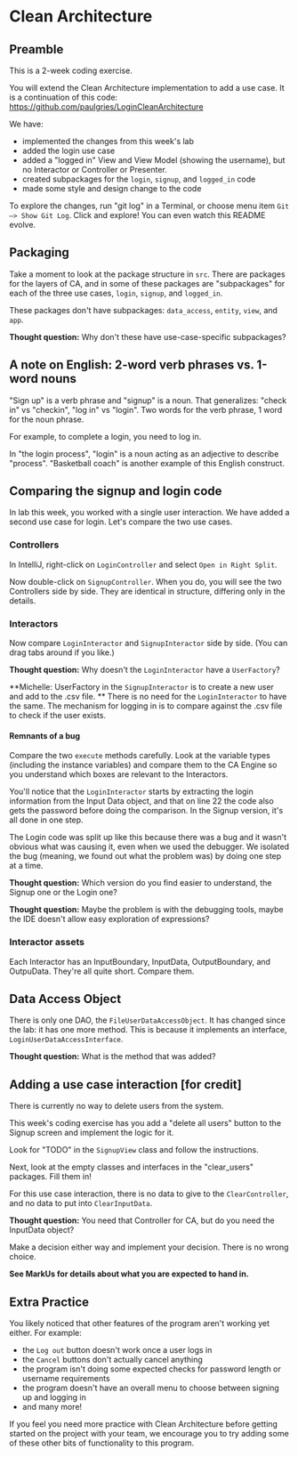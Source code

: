 # Clean Architecture

## Preamble

This is a 2-week coding exercise.

You will extend the Clean Architecture implementation to add a use case. It is a
continuation of this code: https://github.com/paulgries/LoginCleanArchitecture

We have:

* implemented the changes from this week's lab
* added the login use case
* added a "logged in" View and View Model (showing the username), but no
  Interactor or Controller or Presenter.
* created subpackages for the `login`, `signup`, and `logged_in` code 
* made some style and design change to the code

To explore the changes, run "git log" in a Terminal, or choose menu item `Git —>
Show Git Log`. Click and explore! You can even watch this README evolve.

## Packaging

Take a moment to look at the package structure in `src`. There are packages for
the layers of CA, and in some of these packages are "subpackages" for each of the
three use cases, `login`, `signup`, and `logged_in`.

These packages don't have subpackages: `data_access`, `entity`, `view`, and
`app`.

**Thought question:** Why don't these have use-case-specific subpackages?

## A note on English: 2-word verb phrases vs. 1-word nouns

"Sign up" is a verb phrase and "signup" is a noun. That generalizes: "check in"
vs "checkin", "log in" vs "login". Two words for the verb phrase, 1 word for the
noun phrase.

For example, to complete a login, you need to log in.

In "the login process", "login" is a noun acting as an adjective to describe
"process". "Basketball coach" is another example of this English construct.

## Comparing the signup and login code

In lab this week, you worked with a single user interaction. We have added a
second use case for login. Let's compare the two use cases.

### Controllers

In IntelliJ, right-click on `LoginController` and select `Open in Right
Split`.

Now double-click on `SignupController`. When you do, you will see the two
Controllers side by side. They are identical in structure, differing only in the
details.

### Interactors

Now compare `LoginInteractor` and `SignupInteractor` side by side. (You can drag
tabs around if you like.)

**Thought question:** Why doesn't the `LoginInteractor` have a `UserFactory`?

**Michelle: UserFactory in the `SignupInteractor` is to create a new user and add to the .csv file. 
**
There is no need for the `LoginInteractor` to have the same. The mechanism for logging in is to compare 
against the .csv file to check if the user exists.

#### Remnants of a bug

Compare the two `execute` methods carefully. Look at the variable types
(including the instance variables) and compare them to the CA Engine so you
understand which boxes are relevant to the Interactors.

You'll notice that the `LoginInteractor` starts by extracting
the login information from the Input Data object, and that on line 22 the code
also gets the password before doing the comparison. In the Signup version, it's
all done in one step.

The Login code was split up like this because there was a bug and it wasn't
obvious what was causing it, even when we used the debugger. We isolated the bug
(meaning, we found out what the problem was) by doing one step at a time.

**Thought question:** Which version do you find easier to understand, the Signup
one or the Login one?

**Thought question:** Maybe the problem is with the debugging tools, maybe the
IDE doesn't allow easy exploration of expressions?

### Interactor assets

Each Interactor has an InputBoundary, InputData, OutputBoundary, and
OutpuData. They're all quite short. Compare them.

## Data Access Object

There is only one DAO, the `FileUserDataAccessObject`. It has changed since the
lab: it has one more method. This is because it implements an interface,
`LoginUserDataAccessInterface`.

**Thought question:** What is the method that was added?

## Adding a use case interaction [for credit]

There is currently no way to delete users from the system.

This week's coding exercise has you add a "delete all users" button to the
Signup screen and implement the logic for it.

Look for "TODO" in the `SignupView` class and follow the instructions.

Next, look at the empty classes and interfaces in the "clear_users" packages.
Fill them in!

For this use case interaction, there is no data to give to the
`ClearController`, and no data to put into `ClearInputData`.

**Thought question:**  You need that Controller for CA, but do you need the
InputData object?

Make a decision either way and implement your decision. There
is no wrong choice.

**See MarkUs for details about what you are expected to hand in.**

## Extra Practice

You likely noticed that other features of the program aren't working yet either.
For example:
- the `Log out` button doesn't work once a user logs in
- the `Cancel` buttons don't actually cancel anything
- the program isn't doing some expected checks for password length or username requirements
- the program doesn't have an overall menu to choose between signing up and logging in
- and many more!

If you feel you need more practice with Clean Architecture before getting started on
the project with your team, we encourage you to try adding some of these other bits
of functionality to this program.
